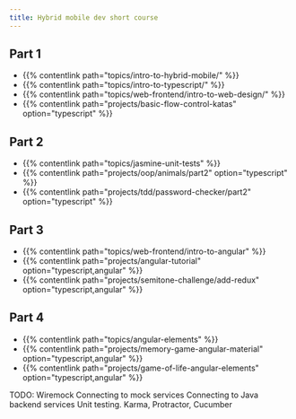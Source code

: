 ```yaml
---
title: Hybrid mobile dev short course
---
```


## Part 1

- {{% contentlink path="topics/intro-to-hybrid-mobile/" %}}
- {{% contentlink path="topics/intro-to-typescript/" %}}
- {{% contentlink path="topics/web-frontend/intro-to-web-design/" %}}
- {{% contentlink path="projects/basic-flow-control-katas" option="typescript" %}}

## Part 2

- {{% contentlink path="topics/jasmine-unit-tests" %}}
- {{% contentlink path="projects/oop/animals/part2" option="typescript" %}}
- {{% contentlink path="projects/tdd/password-checker/part2" option="typescript" %}}

## Part 3

- {{% contentlink path="topics/web-frontend/intro-to-angular" %}}
- {{% contentlink path="projects/angular-tutorial" option="typescript,angular" %}}
- {{% contentlink path="projects/semitone-challenge/add-redux" option="typescript,angular" %}}

## Part 4

- {{% contentlink path="topics/angular-elements" %}}
- {{% contentlink path="projects/memory-game-angular-material" option="typescript,angular" %}}
- {{% contentlink path="projects/game-of-life-angular-elements" option="typescript,angular" %}}

TODO:
Wiremock
Connecting to mock services
Connecting to Java backend services
Unit testing. Karma, Protractor, Cucumber
